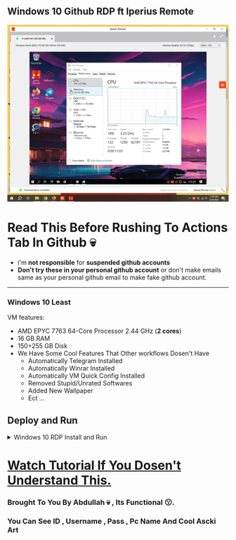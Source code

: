 ## Windows 10 Github RDP ft Iperius Remote

![.](spec.png)

# Read This Before Rushing To Actions Tab In Github 💀

* i'm **not responsible** for **suspended github accounts**
* **Don't try these in your personal github account** or don't make emails same as your personal github email to make fake github account.
---
### Windows 10 Least

VM features:
* AMD EPYC 7763 64-Core Processor 2.44 GHz (**2 cores**)
* 16 GB RAM
* 150+255 GB Disk
* We Have Some Cool Features That Other workflows Dosen't Have
  - Automatically Telegram Installed
  - Automatically Winrar Installed
  - Automatically VM Quick Config Installed
  - Removed Stupid/Unrated Softwares
  - Added New Wallpaper
  - Ect ...

## Deploy and Run

<details>
    <summary>Windows 10 RDP Install and Run</summary>
<br>
    
* Just **Download The Workflow** from **Release**.

* **Open Workflow** in **NotePad and Copy All** (**Ctrl+A & Ctrl+C**).
    
* **Create new Repo in Github.**

* Go to **Actions** Tab , Click **set up a workflow yourself**.

* **Paste (Ctrl+V) that copied workflow code** & click **Commit changes**...
    
* Now go to **Actions** Tab and **select workflow**.

* Click **Run Workflow** button on the left of **This workflow has a workflow_dispatch event trigger** line.

* Click the **Run** and Click **Start Building** & **Wait few minutes**.

* **Download & Install Iperius Remote Application** On Your Device **([Android/Windows/Linux/Macos](https://www.iperiusremote.com/download-iperius-remote-desktop-windows.aspx))**

* **Click the Iperius Remote ID Link** in your Iperius Remote **Type ID in Destination ID Fill**.

* **Copy Iperius Remote Password from The IMG** & **Paste it** & **Hit Enter** (wait some connecting minutes).

* **Enjoy!**

</details>

# [Watch Tutorial If You Dosen't Understand This.](https://youtu.be/xqpCQCJXKxU)

### Brought To You By Abdullah 💀 , Its Functional 😗.
### You Can See ID , Username , Pass , Pc Name And Cool Ascki Art 
